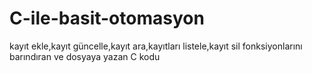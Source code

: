 # C-ile-basit-otomasyon
kayıt ekle,kayıt güncelle,kayıt ara,kayıtları listele,kayıt sil  fonksiyonlarını barındıran ve dosyaya yazan C kodu
